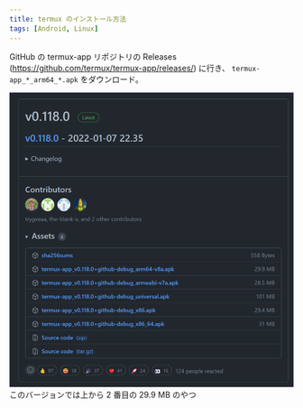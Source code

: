 ```yaml
---
title: termux のインストール方法
tags: [Android, Linux]
---
```


GitHub の termux-app リポジトリの Releases (https://github.com/termux/termux-app/releases/) に行き、
`termux-app_*_arm64_*.apk` をダウンロード。

![termux github releases](release-termux.png)
このバージョンでは上から 2 番目の 29.9 MB のやつ